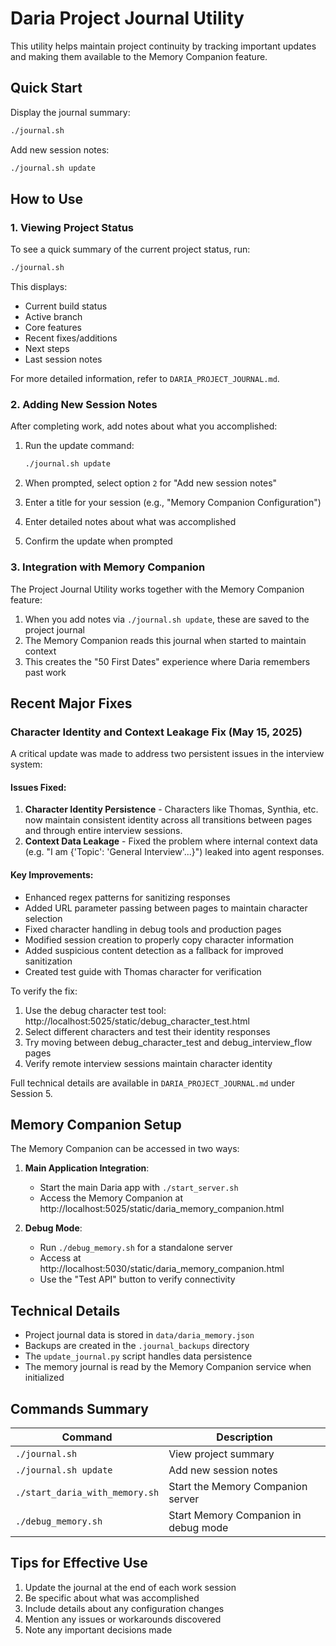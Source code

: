 # Daria Project Journal Utility

This utility helps maintain project continuity by tracking important updates and making them available to the Memory Companion feature.

## Quick Start

Display the journal summary:
```bash
./journal.sh
```

Add new session notes:
```bash
./journal.sh update
```

## How to Use

### 1. Viewing Project Status

To see a quick summary of the current project status, run:
```bash
./journal.sh
```

This displays:
- Current build status
- Active branch
- Core features
- Recent fixes/additions
- Next steps
- Last session notes

For more detailed information, refer to `DARIA_PROJECT_JOURNAL.md`.

### 2. Adding New Session Notes

After completing work, add notes about what you accomplished:

1. Run the update command:
   ```bash
   ./journal.sh update
   ```

2. When prompted, select option `2` for "Add new session notes"

3. Enter a title for your session (e.g., "Memory Companion Configuration")

4. Enter detailed notes about what was accomplished

5. Confirm the update when prompted

### 3. Integration with Memory Companion

The Project Journal Utility works together with the Memory Companion feature:

1. When you add notes via `./journal.sh update`, these are saved to the project journal
2. The Memory Companion reads this journal when started to maintain context
3. This creates the "50 First Dates" experience where Daria remembers past work

## Recent Major Fixes

### Character Identity and Context Leakage Fix (May 15, 2025)

A critical update was made to address two persistent issues in the interview system:

#### Issues Fixed:
1. **Character Identity Persistence** - Characters like Thomas, Synthia, etc. now maintain consistent identity across all transitions between pages and through entire interview sessions.
2. **Context Data Leakage** - Fixed the problem where internal context data (e.g. "I am {'Topic': 'General Interview'...}") leaked into agent responses.

#### Key Improvements:
- Enhanced regex patterns for sanitizing responses
- Added URL parameter passing between pages to maintain character selection
- Fixed character handling in debug tools and production pages
- Modified session creation to properly copy character information
- Added suspicious content detection as a fallback for improved sanitization
- Created test guide with Thomas character for verification

To verify the fix:
1. Use the debug character test tool: http://localhost:5025/static/debug_character_test.html
2. Select different characters and test their identity responses
3. Try moving between debug_character_test and debug_interview_flow pages
4. Verify remote interview sessions maintain character identity

Full technical details are available in `DARIA_PROJECT_JOURNAL.md` under Session 5.

## Memory Companion Setup

The Memory Companion can be accessed in two ways:

1. **Main Application Integration**:
   - Start the main Daria app with `./start_server.sh`
   - Access the Memory Companion at http://localhost:5025/static/daria_memory_companion.html

2. **Debug Mode**:
   - Run `./debug_memory.sh` for a standalone server
   - Access at http://localhost:5030/static/daria_memory_companion.html
   - Use the "Test API" button to verify connectivity

## Technical Details

- Project journal data is stored in `data/daria_memory.json`
- Backups are created in the `.journal_backups` directory
- The `update_journal.py` script handles data persistence
- The memory journal is read by the Memory Companion service when initialized

## Commands Summary

| Command | Description |
|---------|-------------|
| `./journal.sh` | View project summary |
| `./journal.sh update` | Add new session notes |
| `./start_daria_with_memory.sh` | Start the Memory Companion server |
| `./debug_memory.sh` | Start Memory Companion in debug mode |

## Tips for Effective Use

1. Update the journal at the end of each work session
2. Be specific about what was accomplished
3. Include details about any configuration changes
4. Mention any issues or workarounds discovered
5. Note any important decisions made 